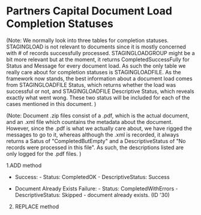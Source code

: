 Partners Capital Document Load Completion Statuses
==================================================

(Note: We normally look into three tables for completion statuses.
STAGINGLOAD is not relevant to documents since it is mostly concerned with # of
records successfully processed. STAGINGLOADGROUP might be a bit more relevant
but at the moment, it returns CompletedSuccessFully for Status and Message
for every document load. As such the only table we really care about for
completion statuses is STAGINGLOADFILE. As the framework now stands, the best
information about a document load comes from STAGINGLOADFILE Status, which
returns whether the load was successful or not, and STAGINGLOADFILE Descriptive
Status, which reveals exactly what went wong. These two status will be included
for each of the cases mentioned in this document.  )

(Note: Document .zip files consist of a .pdf, which is the actual document, and
an .xml file which countains the metadata about the document. However, since
the .pdf is what we actually care about, we have rigged the messages to go to
it, whereas although the .xml is recorded, it always returns a Satus of
"CompletedButEmpty" and a DescriptiveStatus of
"No records were processed in this file". As such, the descriptions listed are
only logged for the .pdf files. )

1.ADD method
  -   Success:
    -   Status: CompletedOK
    -   DescriptiveStatus: Success

  -   Document Already Exists Failure:
    -  Status: CompletedWithErrors
    -  DescriptiveStatus: Skipped - document already exists. (ID '30)

2. REPLACE method
